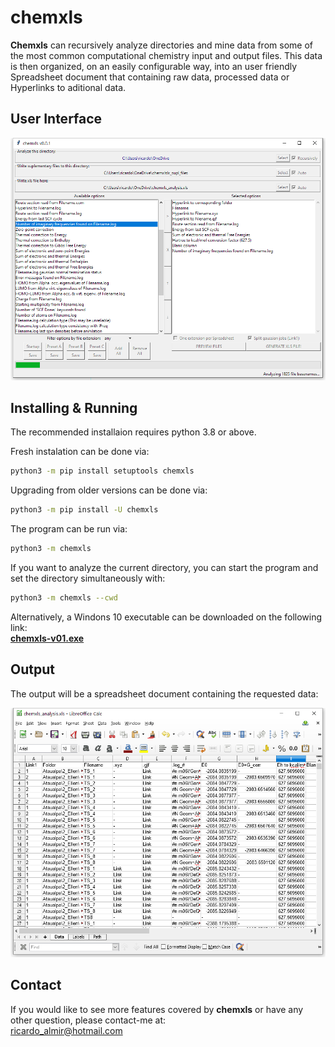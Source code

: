 # chemxls

**Chemxls** can recursively analyze directories and mine data from some of the most common computational chemistry input and output files. This data is then organized, on an easily configurable way, into an user friendly Spreadsheet document that containing raw data, processed data or Hyperlinks to aditional data.

## User Interface

![Interface](chemxls/supl/gui_running.png)

## Installing & Running

The recommended installaion requires python 3.8 or above.

Fresh instalation can be done via:
```bash
python3 -m pip install setuptools chemxls
```
Upgrading from older versions can be done via:
```bash
python3 -m pip install -U chemxls
```
The program can be run via:
```bash
python3 -m chemxls
```
If you want to analyze the current directory, you can start the program and set the directory simultaneously with:
```bash
python3 -m chemxls --cwd
```
 
Alternatively, a Windons 10 executable can be downloaded on the following link:\
[**chemxls-v01.exe**](https://github.com/ricalmang/chemxls/releases/download/v0.0.1/chemxls-v011.exe)

## Output

The output will be a spreadsheet document containing the requested data:

![Interface](chemxls/supl/output.png)

## Contact

If you would like to see more features covered by **chemxls** or have any other question, please contact-me at:\
ricardo_almir@hotmail.com